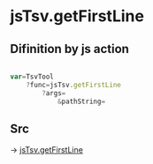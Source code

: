 # jsTsv.getFirstLine

## Difinition by js action

```js.js

var=TsvTool
	?func=jsTsv.getFirstLine
		?args=
			&pathString=
```

## Src

-> [jsTsv.getFirstLine](https://github.com/puutaro/CommandClick/blob/master/app/src/main/java/com/puutaro/commandclick/fragment_lib/terminal_fragment/js_interface/tsv/JsTsv.kt#L34)


